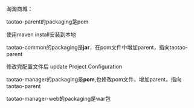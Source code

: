 淘淘商城：

taotao-parent的packaging是pom

使用maven install安装到本地

taotao-common的packaging是**jar**，在pom文件中增加parent，指向taotao-parent

修改完配置文件后 update Project Configuration

taotao-manager的packaging是**pom**,也修改pom文件，增加parent，指向taotao-parent

taotao-manager-web的packaging是war包